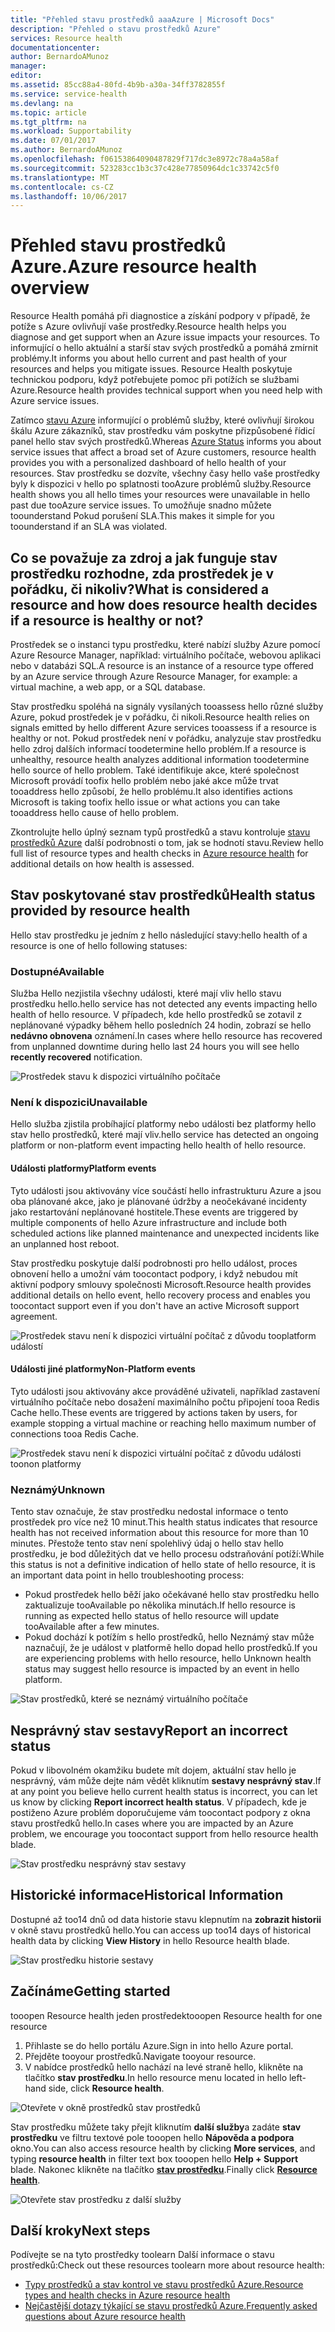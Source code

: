 ```yaml
---
title: "Přehled stavu prostředků aaaAzure | Microsoft Docs"
description: "Přehled o stavu prostředků Azure"
services: Resource health
documentationcenter: 
author: BernardoAMunoz
manager: 
editor: 
ms.assetid: 85cc88a4-80fd-4b9b-a30a-34ff3782855f
ms.service: service-health
ms.devlang: na
ms.topic: article
ms.tgt_pltfrm: na
ms.workload: Supportability
ms.date: 07/01/2017
ms.author: BernardoAMunoz
ms.openlocfilehash: f06153864090487829f717dc3e8972c78a4a58af
ms.sourcegitcommit: 523283cc1b3c37c428e77850964dc1c33742c5f0
ms.translationtype: MT
ms.contentlocale: cs-CZ
ms.lasthandoff: 10/06/2017
---
```

# <a name="azure-resource-health-overview"></a><span data-ttu-id="19a29-103">Přehled stavu prostředků Azure.</span><span class="sxs-lookup"><span data-stu-id="19a29-103">Azure resource health overview</span></span>
 
<span data-ttu-id="19a29-104">Resource Health pomáhá při diagnostice a získání podpory v případě, že potíže s Azure ovlivňují vaše prostředky.</span><span class="sxs-lookup"><span data-stu-id="19a29-104">Resource health helps you diagnose and get support when an Azure issue impacts your resources.</span></span> <span data-ttu-id="19a29-105">To informující o hello aktuální a starší stav svých prostředků a pomáhá zmírnit problémy.</span><span class="sxs-lookup"><span data-stu-id="19a29-105">It informs you about hello current and past health of your resources and helps you mitigate issues.</span></span> <span data-ttu-id="19a29-106">Resource Health poskytuje technickou podporu, když potřebujete pomoc při potížích se službami Azure.</span><span class="sxs-lookup"><span data-stu-id="19a29-106">Resource health provides technical support when you need help with Azure service issues.</span></span>

<span data-ttu-id="19a29-107">Zatímco [stavu Azure](https://status.azure.com) informující o problémů služby, které ovlivňují širokou škálu Azure zákazníků, stav prostředku vám poskytne přizpůsobené řídicí panel hello stav svých prostředků.</span><span class="sxs-lookup"><span data-stu-id="19a29-107">Whereas [Azure Status](https://status.azure.com) informs you about service issues that affect a broad set of Azure customers, resource health provides you with a personalized dashboard of hello health of your resources.</span></span> <span data-ttu-id="19a29-108">Stav prostředku se dozvíte, všechny časy hello vaše prostředky byly k dispozici v hello po splatnosti tooAzure problémů služby.</span><span class="sxs-lookup"><span data-stu-id="19a29-108">Resource health shows you all hello times your resources were unavailable in hello past due tooAzure service issues.</span></span> <span data-ttu-id="19a29-109">To umožňuje snadno můžete toounderstand Pokud porušení SLA.</span><span class="sxs-lookup"><span data-stu-id="19a29-109">This makes it simple for you toounderstand if an SLA was violated.</span></span> 

## <a name="what-is-considered-a-resource-and-how-does-resource-health-decides-if-a-resource-is-healthy-or-not"></a><span data-ttu-id="19a29-110">Co se považuje za zdroj a jak funguje stav prostředku rozhodne, zda prostředek je v pořádku, či nikoliv?</span><span class="sxs-lookup"><span data-stu-id="19a29-110">What is considered a resource and how does resource health decides if a resource is healthy or not?</span></span>
<span data-ttu-id="19a29-111">Prostředek se o instanci typu prostředku, které nabízí služby Azure pomocí Azure Resource Manager, například: virtuálního počítače, webovou aplikaci nebo v databázi SQL.</span><span class="sxs-lookup"><span data-stu-id="19a29-111">A resource is an instance of a resource type offered by an Azure service through Azure Resource Manager, for example: a virtual machine, a web app, or a SQL database.</span></span>

<span data-ttu-id="19a29-112">Stav prostředku spoléhá na signály vysílaných tooassess hello různé služby Azure, pokud prostředek je v pořádku, či nikoli.</span><span class="sxs-lookup"><span data-stu-id="19a29-112">Resource health relies on signals emitted by hello different Azure services tooassess if a resource is healthy or not.</span></span> <span data-ttu-id="19a29-113">Pokud prostředek není v pořádku, analyzuje stav prostředku hello zdroj dalších informací toodetermine hello problém.</span><span class="sxs-lookup"><span data-stu-id="19a29-113">If a resource is unhealthy, resource health analyzes additional information toodetermine hello source of hello problem.</span></span> <span data-ttu-id="19a29-114">Také identifikuje akce, které společnost Microsoft provádí toofix hello problém nebo jaké akce může trvat tooaddress hello způsobí, že hello problému.</span><span class="sxs-lookup"><span data-stu-id="19a29-114">It also identifies actions Microsoft is taking toofix hello issue or what actions you can take tooaddress hello cause of hello problem.</span></span> 

<span data-ttu-id="19a29-115">Zkontrolujte hello úplný seznam typů prostředků a stavu kontroluje [stavu prostředků Azure](resource-health-checks-resource-types.md) další podrobnosti o tom, jak se hodnotí stavu.</span><span class="sxs-lookup"><span data-stu-id="19a29-115">Review hello full list of resource types and health checks in [Azure resource health](resource-health-checks-resource-types.md) for additional details on how health is assessed.</span></span>

## <a name="health-status-provided-by-resource-health"></a><span data-ttu-id="19a29-116">Stav poskytované stav prostředků</span><span class="sxs-lookup"><span data-stu-id="19a29-116">Health status provided by resource health</span></span>
<span data-ttu-id="19a29-117">Hello stav prostředku je jedním z hello následující stavy:</span><span class="sxs-lookup"><span data-stu-id="19a29-117">hello health of a resource is one of hello following statuses:</span></span>

### <a name="available"></a><span data-ttu-id="19a29-118">Dostupné</span><span class="sxs-lookup"><span data-stu-id="19a29-118">Available</span></span>
<span data-ttu-id="19a29-119">Služba Hello nezjistila všechny události, které mají vliv hello stavu prostředku hello.</span><span class="sxs-lookup"><span data-stu-id="19a29-119">hello service has not detected any events impacting hello health of hello resource.</span></span> <span data-ttu-id="19a29-120">V případech, kde hello prostředků se zotavil z neplánované výpadky během hello posledních 24 hodin, zobrazí se hello **nedávno obnovena** oznámení.</span><span class="sxs-lookup"><span data-stu-id="19a29-120">In cases where hello resource has recovered from unplanned downtime during hello last 24 hours you will see hello **recently recovered** notification.</span></span>

![Prostředek stavu k dispozici virtuálního počítače](./media/resource-health-overview/Available.png)

### <a name="unavailable"></a><span data-ttu-id="19a29-122">Není k dispozici</span><span class="sxs-lookup"><span data-stu-id="19a29-122">Unavailable</span></span>
<span data-ttu-id="19a29-123">Hello služba zjistila probíhající platformy nebo události bez platformy hello stav hello prostředků, které mají vliv.</span><span class="sxs-lookup"><span data-stu-id="19a29-123">hello service has detected an ongoing platform or non-platform event impacting hello health of hello resource.</span></span>

#### <a name="platform-events"></a><span data-ttu-id="19a29-124">Události platformy</span><span class="sxs-lookup"><span data-stu-id="19a29-124">Platform events</span></span>
<span data-ttu-id="19a29-125">Tyto události jsou aktivovány více součástí hello infrastrukturu Azure a jsou oba plánované akce, jako je plánované údržby a neočekávané incidenty jako restartování neplánované hostitele.</span><span class="sxs-lookup"><span data-stu-id="19a29-125">These events are triggered by multiple components of hello Azure infrastructure and include both scheduled actions like planned maintenance and unexpected incidents like an unplanned host reboot.</span></span>

<span data-ttu-id="19a29-126">Stav prostředku poskytuje další podrobnosti pro hello událost, proces obnovení hello a umožní vám toocontact podpory, i když nebudou mít aktivní podpory smlouvy společnosti Microsoft.</span><span class="sxs-lookup"><span data-stu-id="19a29-126">Resource health provides additional details on hello event, hello recovery process and enables you toocontact support even if you don't have an active Microsoft support agreement.</span></span>

![Prostředek stavu není k dispozici virtuální počítač z důvodu tooplatform událostí](./media/resource-health-overview/Unavailable.png)

#### <a name="non-platform-events"></a><span data-ttu-id="19a29-128">Události jiné platformy</span><span class="sxs-lookup"><span data-stu-id="19a29-128">Non-Platform events</span></span>
<span data-ttu-id="19a29-129">Tyto události jsou aktivovány akce prováděné uživateli, například zastavení virtuálního počítače nebo dosažení maximálního počtu připojení tooa Redis Cache hello.</span><span class="sxs-lookup"><span data-stu-id="19a29-129">These events are triggered by actions taken by users, for example stopping a virtual machine or reaching hello maximum number of connections tooa Redis Cache.</span></span>

![Prostředek stavu není k dispozici virtuální počítač z důvodu události toonon platformy](./media/resource-health-overview/Unavailable_NonPlatform.png)

### <a name="unknown"></a><span data-ttu-id="19a29-131">Neznámý</span><span class="sxs-lookup"><span data-stu-id="19a29-131">Unknown</span></span>
<span data-ttu-id="19a29-132">Tento stav označuje, že stav prostředku nedostal informace o tento prostředek pro více než 10 minut.</span><span class="sxs-lookup"><span data-stu-id="19a29-132">This health status indicates that resource health has not received information about this resource for more than 10 minutes.</span></span> <span data-ttu-id="19a29-133">Přestože tento stav není spolehlivý údaj o hello stav hello prostředku, je bod důležitých dat ve hello procesu odstraňování potíží:</span><span class="sxs-lookup"><span data-stu-id="19a29-133">While this status is not a definitive indication of hello state of hello resource, it is an important data point in hello troubleshooting process:</span></span>
* <span data-ttu-id="19a29-134">Pokud prostředek hello běží jako očekávané hello stav prostředku hello zaktualizuje tooAvailable po několika minutách.</span><span class="sxs-lookup"><span data-stu-id="19a29-134">If hello resource is running as expected hello status of hello resource will update tooAvailable after a few minutes.</span></span>
* <span data-ttu-id="19a29-135">Pokud dochází k potížím s hello prostředků, hello Neznámý stav může naznačují, že je událost v platformě hello dopad hello prostředků.</span><span class="sxs-lookup"><span data-stu-id="19a29-135">If you are experiencing problems with hello resource, hello Unknown health status may suggest hello resource is impacted by an event in hello platform.</span></span>

![Stav prostředků, které se neznámý virtuálního počítače](./media/resource-health-overview/Unknown.png)

## <a name="report-an-incorrect-status"></a><span data-ttu-id="19a29-137">Nesprávný stav sestavy</span><span class="sxs-lookup"><span data-stu-id="19a29-137">Report an incorrect status</span></span>
<span data-ttu-id="19a29-138">Pokud v libovolném okamžiku budete mít dojem, aktuální stav hello je nesprávný, vám může dejte nám vědět kliknutím **sestavy nesprávný stav**.</span><span class="sxs-lookup"><span data-stu-id="19a29-138">If at any point you believe hello current health status is incorrect, you can let us know by clicking **Report incorrect health status**.</span></span> <span data-ttu-id="19a29-139">V případech, kde je postiženo Azure problém doporučujeme vám toocontact podpory z okna stavu prostředků hello.</span><span class="sxs-lookup"><span data-stu-id="19a29-139">In cases where you are impacted by an Azure problem, we encourage you toocontact support from hello resource health blade.</span></span> 

![Stav prostředku nesprávný stav sestavy](./media/resource-health-overview/incorrect-status.png)

## <a name="historical-information"></a><span data-ttu-id="19a29-141">Historické informace</span><span class="sxs-lookup"><span data-stu-id="19a29-141">Historical Information</span></span>
<span data-ttu-id="19a29-142">Dostupné až too14 dnů od data historie stavu klepnutím na **zobrazit historii** v okně stavu prostředků hello.</span><span class="sxs-lookup"><span data-stu-id="19a29-142">You can access up too14 days of historical health data by clicking **View History** in hello Resource health blade.</span></span> 

![Stav prostředku historie sestavy](./media/resource-health-overview/history-blade.png)

## <a name="getting-started"></a><span data-ttu-id="19a29-144">Začínáme</span><span class="sxs-lookup"><span data-stu-id="19a29-144">Getting started</span></span>
<span data-ttu-id="19a29-145">tooopen Resource health jeden prostředek</span><span class="sxs-lookup"><span data-stu-id="19a29-145">tooopen Resource health for one resource</span></span>
1.  <span data-ttu-id="19a29-146">Přihlaste se do hello portálu Azure.</span><span class="sxs-lookup"><span data-stu-id="19a29-146">Sign in into hello Azure portal.</span></span>
2.  <span data-ttu-id="19a29-147">Přejděte tooyour prostředků.</span><span class="sxs-lookup"><span data-stu-id="19a29-147">Navigate tooyour resource.</span></span>
3.  <span data-ttu-id="19a29-148">V nabídce prostředků hello nachází na levé straně hello, klikněte na tlačítko **stav prostředku**.</span><span class="sxs-lookup"><span data-stu-id="19a29-148">In hello resource menu located in hello left-hand side, click **Resource health**.</span></span>

![Otevřete v okně prostředků stav prostředků](./media/resource-health-overview/from-resource-blade.png)

<span data-ttu-id="19a29-150">Stav prostředku můžete taky přejít kliknutím **další služby**a zadáte **stav prostředku** ve filtru textové pole tooopen hello **Nápověda a podpora** okno.</span><span class="sxs-lookup"><span data-stu-id="19a29-150">You can also access resource health by clicking **More services**, and typing **resource health** in filter text box tooopen hello **Help + Support** blade.</span></span> <span data-ttu-id="19a29-151">Nakonec klikněte na tlačítko [ **stav prostředku**](https://ms.portal.azure.com/#blade/Microsoft_Azure_Monitoring/AzureMonitoringBrowseBlade/resourceHealth).</span><span class="sxs-lookup"><span data-stu-id="19a29-151">Finally click [**Resource health**](https://ms.portal.azure.com/#blade/Microsoft_Azure_Monitoring/AzureMonitoringBrowseBlade/resourceHealth).</span></span>

![Otevřete stav prostředku z další služby](./media/resource-health-overview/FromOtherServices.png)

## <a name="next-steps"></a><span data-ttu-id="19a29-153">Další kroky</span><span class="sxs-lookup"><span data-stu-id="19a29-153">Next steps</span></span>

<span data-ttu-id="19a29-154">Podívejte se na tyto prostředky toolearn Další informace o stavu prostředků:</span><span class="sxs-lookup"><span data-stu-id="19a29-154">Check out these resources toolearn more about resource health:</span></span>
-  [<span data-ttu-id="19a29-155">Typy prostředků a stav kontrol ve stavu prostředků Azure.</span><span class="sxs-lookup"><span data-stu-id="19a29-155">Resource types and health checks in Azure resource health</span></span>](resource-health-checks-resource-types.md)
-  [<span data-ttu-id="19a29-156">Nejčastější dotazy týkající se stavu prostředků Azure.</span><span class="sxs-lookup"><span data-stu-id="19a29-156">Frequently asked questions about Azure resource health</span></span>](resource-health-faq.md)




